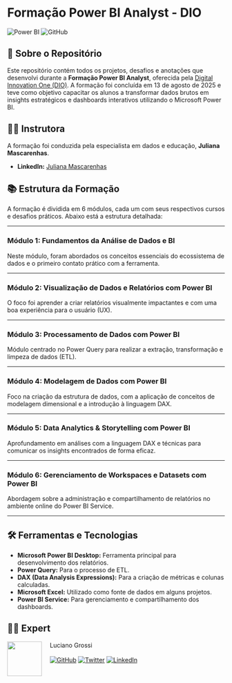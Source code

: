 # Formação Power BI Analyst - DIO

![Power BI](https://img.shields.io/badge/Power%20BI-F2C811?style=for-the-badge&logo=powerbi&logoColor=black)
![GitHub](https://img.shields.io/badge/GitHub-181717?style=for-the-badge&logo=github&logoColor=white)

## 📖 Sobre o Repositório

Este repositório contém todos os projetos, desafios e anotações que desenvolvi durante a **Formação Power BI Analyst**, oferecida pela [Digital Innovation One (DIO)](https://web.dio.me/track/formacao-power-bi-analyst). A formação foi concluída em 13 de agosto de 2025 e teve como objetivo capacitar os alunos a transformar dados brutos em insights estratégicos e dashboards interativos utilizando o Microsoft Power BI.

## 👩‍🏫 Instrutora

A formação foi conduzida pela especialista em dados e educação, **Juliana Mascarenhas**.

* **LinkedIn:** [Juliana Mascarenhas](https://www.linkedin.com/in/juliana-mascarenhas-ds/)

## 📚 Estrutura da Formação

A formação é dividida em 6 módulos, cada um com seus respectivos cursos e desafios práticos. Abaixo está a estrutura detalhada:

---

### **Módulo 1: Fundamentos da Análise de Dados e BI**
Neste módulo, foram abordados os conceitos essenciais do ecossistema de dados e o primeiro contato prático com a ferramenta.

---

### **Módulo 2: Visualização de Dados e Relatórios com Power BI**
O foco foi aprender a criar relatórios visualmente impactantes e com uma boa experiência para o usuário (UX).

---

### **Módulo 3: Processamento de Dados com Power BI**
Módulo centrado no Power Query para realizar a extração, transformação e limpeza de dados (ETL).

---

### **Módulo 4: Modelagem de Dados com Power BI**
Foco na criação da estrutura de dados, com a aplicação de conceitos de modelagem dimensional e a introdução à linguagem DAX.

---

### **Módulo 5: Data Analytics & Storytelling com Power BI**
Aprofundamento em análises com a linguagem DAX e técnicas para comunicar os insights encontrados de forma eficaz.

---

### **Módulo 6: Gerenciamento de Workspaces e Datasets com Power BI**
Abordagem sobre a administração e compartilhamento de relatórios no ambiente online do Power BI Service.

---

## 🛠️ Ferramentas e Tecnologias

* **Microsoft Power BI Desktop:** Ferramenta principal para desenvolvimento dos relatórios.
* **Power Query:** Para o processo de ETL.
* **DAX (Data Analysis Expressions):** Para a criação de métricas e colunas calculadas.
* **Microsoft Excel:** Utilizado como fonte de dados em alguns projetos.
* **Power BI Service:** Para gerenciamento e compartilhamento dos dashboards.

## 👨‍💻 Expert

<img 
  align=left 
  margin=10 
  width=80 
  src="https://avatars.githubusercontent.com/u/188269406"
/>
<p>&nbsp&nbsp&nbsp&nbspLuciano Grossi<br/><br/>
    &nbsp&nbsp&nbsp
    <a href="https://github.com/grossitech"><img src="https://img.shields.io/badge/GitHub-181717?style=for-the-badge&logo=github&logoColor=white" alt="GitHub"></a>
    <a href="https://twitter.com/lucianogrossi"><img src="https://img.shields.io/badge/Twitter-1DA1F2?style=for-the-badge&logo=twitter&logoColor=white" alt="Twitter"></a>
    <a href="https://www.linkedin.com/in/lucianogrossi"><img src="https://img.shields.io/badge/LinkedIn-0077B5?style=for-the-badge&logo=linkedin&logoColor=white" alt="LinkedIn"></a>
</p>